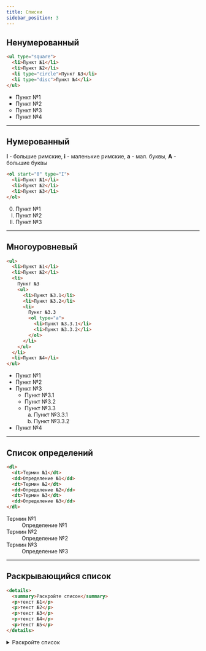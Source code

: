 ```yaml
---
title: Списки
sidebar_position: 3
---
```


## Ненумерованный

```html
<ul type="square">
  <li>Пункт №1</li>
  <li>Пункт №2</li>
  <li type="circle">Пункт №3</li>
  <li type="disc">Пункт №4</li>
</ul>
```

<ul type="square">
  <li>Пункт №1</li>
  <li>Пункт №2</li>
  <li type="circle">Пункт №3</li>
  <li type="disc">Пункт №4</li>
</ul>

---

## Нумерованный

**I** - большие римские, **i** - маленькие римские, **a** - мал. буквы, **А** - большие буквы

```html
<ol start="0" type="I">
  <li>Пункт №1</li>
  <li>Пункт №2</li>
  <li>Пункт №3</li>
</ol>
```

<ol start="0" type="I">
  <li>Пункт №1</li>
  <li>Пункт №2</li>
  <li>Пункт №3</li>
</ol>

---

## Многоуровневый

```html
<ul>
  <li>Пункт №1</li>
  <li>Пункт №2</li>
  <li>
    Пункт №3
    <ul>
      <li>Пункт №3.1</li>
      <li>Пункт №3.2</li>
      <li>
        Пункт №3.3
        <ol type="a">
          <li>Пункт №3.3.1</li>
          <li>Пункт №3.3.2</li>
        </ol>
      </li>
    </ul>
  </li>
  <li>Пункт №4</li>
</ul>
```

<ul>
  <li>Пункт №1</li>
  <li>Пункт №2</li>
  <li>
    Пункт №3
    <ul>
      <li>Пункт №3.1</li>
      <li>Пункт №3.2</li>
      <li>
        Пункт №3.3
        <ol type="a">
          <li>Пункт №3.3.1</li>
          <li>Пункт №3.3.2</li>
        </ol>
      </li>
    </ul>
  </li>
  <li>Пункт №4</li>
</ul>

---

## Список определений

```html
<dl>
  <dt>Термин №1</dt>
  <dd>Определение №1</dd>
  <dt>Термин №2</dt>
  <dd>Определение №2</dd>
  <dt>Термин №3</dt>
  <dd>Определение №3</dd>
</dl>
```

<dl>
  <dt>Термин №1</dt>
  <dd>Определение №1</dd>
  <dt>Термин №2</dt>
  <dd>Определение №2</dd>
  <dt>Термин №3</dt>
  <dd>Определение №3</dd>
</dl>

---

## Раскрывающийся список

```html
<details>
  <summary>Раскройте список</summary>
  <p>текст №1</p>
  <p>текст №2</p>
  <p>текст №3</p>
  <p>текст №4</p>
  <p>текст №5</p>
</details>
```

<details>
  <summary>Раскройте список </summary>
  <p>текст №1</p>
  <p>текст №2</p>
  <p>текст №3</p>
  <p>текст №4</p>
  <p>текст №5</p>
</details>
